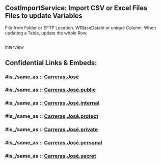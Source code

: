 
## CostImportService: Import CSV or Excel Files Files to update Variables 

File from Folder or SFTP Location. 
WfBaseDataId or unique Column. 
When updating a Table, update the whole Row. 

## 

interview


## Confidential Links & Embeds: 

### #is_/same_as :: [Carreras,José](/_Standards/Society/Communication/Media/Music/Musician/Music~Band/Three_Tenors/Carreras,José.md) 

### #is_/same_as :: [Carreras,José.public](/_public/Society/Communication/Media/Music/Musician/Music~Band/Three_Tenors/Carreras,José.public.md) 

### #is_/same_as :: [Carreras,José.internal](/_internal/Society/Communication/Media/Music/Musician/Music~Band/Three_Tenors/Carreras,José.internal.md) 

### #is_/same_as :: [Carreras,José.protect](/_protect/Society/Communication/Media/Music/Musician/Music~Band/Three_Tenors/Carreras,José.protect.md) 

### #is_/same_as :: [Carreras,José.private](/_private/Society/Communication/Media/Music/Musician/Music~Band/Three_Tenors/Carreras,José.private.md) 

### #is_/same_as :: [Carreras,José.personal](/_personal/Society/Communication/Media/Music/Musician/Music~Band/Three_Tenors/Carreras,José.personal.md) 

### #is_/same_as :: [Carreras,José.secret](/_secret/Society/Communication/Media/Music/Musician/Music~Band/Three_Tenors/Carreras,José.secret.md)

